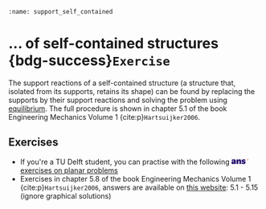 ```{index} support reactions self-contained structures
:name: support_self_contained
```
# ... of self-contained structures {bdg-success}`Exercise`

The support reactions of a self-contained structure (a structure that, isolated from its supports, retains its shape) can be found by replacing the supports by their support reactions and solving the problem using [equilibrium](equilibrium_body). The full procedure is shown in chapter 5.1 of the book Engineering Mechanics Volume 1 {cite:p}`Hartsuijker2006`.

## Exercises
- If you're a TU Delft student, you can practise with the following [<img height="12px" src="../../images/ANS.svg" alt="ANS"> exercises on planar problems](https://ans.app/digital_test/assignments/1089993/results/new)
- Exercises in chapter 5.8 of the book Engineering Mechanics Volume 1 {cite:p}`Hartsuijker2006`, answers are available on [this website](https://icozct.tudelft.nl/TUD_CT/bookanswers/vol1/Chapter5/): 5.1 - 5.15 (ignore graphical solutions)